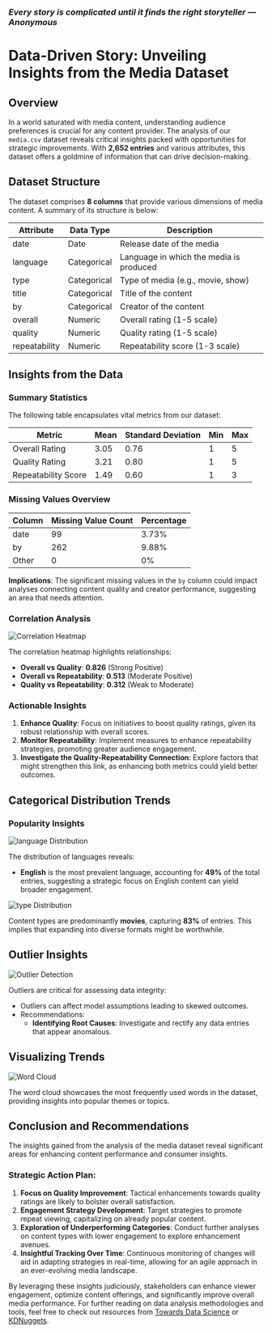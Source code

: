 ### *Every story is complicated until it finds the right storyteller — Anonymous*

# Data-Driven Story: Unveiling Insights from the Media Dataset

## Overview

In a world saturated with media content, understanding audience preferences is crucial for any content provider. The analysis of our `media.csv` dataset reveals critical insights packed with opportunities for strategic improvements. With **2,652 entries** and various attributes, this dataset offers a goldmine of information that can drive decision-making.

## Dataset Structure

The dataset comprises **8 columns** that provide various dimensions of media content. A summary of its structure is below:

| **Attribute**     | **Data Type** | **Description**                   |
|-------------------|----------------|-----------------------------------|
| date              | Date           | Release date of the media         |
| language          | Categorical    | Language in which the media is produced |
| type              | Categorical    | Type of media (e.g., movie, show) |
| title             | Categorical    | Title of the content              |
| by                | Categorical    | Creator of the content            |
| overall           | Numeric        | Overall rating (1-5 scale)       |
| quality           | Numeric        | Quality rating (1-5 scale)       |
| repeatability     | Numeric        | Repeatability score (1-3 scale)   |

## Insights from the Data

### Summary Statistics

The following table encapsulates vital metrics from our dataset:

| **Metric**             | **Mean** | **Standard Deviation** | **Min** | **Max** |
|------------------------|----------|------------------------|---------|---------|
| Overall Rating         | 3.05     | 0.76                   | 1       | 5       |
| Quality Rating         | 3.21     | 0.80                   | 1       | 5       |
| Repeatability Score     | 1.49     | 0.60                   | 1       | 3       |

### Missing Values Overview

| **Column** | **Missing Value Count** | **Percentage** |
|------------|-------------------------|-----------------|
| date       | 99                      | 3.73%           |
| by         | 262                     | 9.88%           |
| Other      | 0                       | 0%              |

**Implications**: The significant missing values in the `by` column could impact analyses connecting content quality and creator performance, suggesting an area that needs attention.

### Correlation Analysis

![Correlation Heatmap](correlation_heatmap.png)

The correlation heatmap highlights relationships:

- **Overall vs Quality**: **0.826** (Strong Positive)
- **Overall vs Repeatability**: **0.513** (Moderate Positive)
- **Quality vs Repeatability**: **0.312** (Weak to Moderate)

### Actionable Insights

1. **Enhance Quality**: Focus on initiatives to boost quality ratings, given its robust relationship with overall scores.
2. **Monitor Repeatability**: Implement measures to enhance repeatability strategies, promoting greater audience engagement.
3. **Investigate the Quality-Repeatability Connection**: Explore factors that might strengthen this link, as enhancing both metrics could yield better outcomes.

## Categorical Distribution Trends

### Popularity Insights

![language Distribution](language_distribution.png)

The distribution of languages reveals:
- **English** is the most prevalent language, accounting for **49%** of the total entries, suggesting a strategic focus on English content can yield broader engagement.

![type Distribution](type_distribution.png)

Content types are predominantly **movies**, capturing **83%** of entries. This implies that expanding into diverse formats might be worthwhile.

## Outlier Insights

![Outlier Detection](outliers.png)

Outliers are critical for assessing data integrity:

- Outliers can affect model assumptions leading to skewed outcomes.
- Recommendations:
  - **Identifying Root Causes**: Investigate and rectify any data entries that appear anomalous.

## Visualizing Trends

![Word Cloud](word_cloud.png)

The word cloud showcases the most frequently used words in the dataset, providing insights into popular themes or topics. 

## Conclusion and Recommendations

The insights gained from the analysis of the media dataset reveal significant areas for enhancing content performance and consumer insights. 

### Strategic Action Plan:
1. **Focus on Quality Improvement**: Tactical enhancements towards quality ratings are likely to bolster overall satisfaction.
2. **Engagement Strategy Development**: Target strategies to promote repeat viewing, capitalizing on already popular content.
3. **Exploration of Underperforming Categories**: Conduct further analyses on content types with lower engagement to explore enhancement avenues.
4. **Insightful Tracking Over Time**: Continuous monitoring of changes will aid in adapting strategies in real-time, allowing for an agile approach in an ever-evolving media landscape.

By leveraging these insights judiciously, stakeholders can enhance viewer engagement, optimize content offerings, and significantly improve overall media performance. For further reading on data analysis methodologies and tools, feel free to check out resources from [Towards Data Science](https://towardsdatascience.com/) or [KDNuggets](https://www.kdnuggets.com/).
